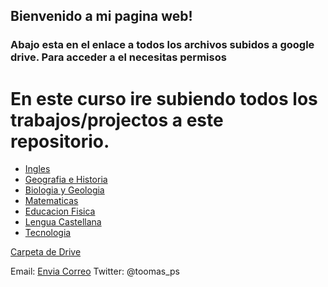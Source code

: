 ## Bienvenido a mi pagina web!


### Abajo esta en el enlace a todos los archivos subidos a google drive. Para acceder a el necesitas permisos 


# En este curso ire subiendo todos los trabajos/projectos a este repositorio.

- [Ingles](/3ESOD/ingles.html)
- [Geografia e Historia](/3ESOD/Geo.html) 
- [Biologia y Geologia](/3ESOD/byg.html)
- [Matematicas](/3ESOD/mates.html)
- [Educacion Fisica](/3ESOD/ef.html)
- [Lengua Castellana](/3ESOD/lengua.html)
- [Tecnologia](/3ESOD/tecno.html)


[Carpeta de Drive](https://drive.google.com/drive/folders/1jdXK-eoW7uV3UCixzyouz_aOmzbnSsCE?usp=sharing) 


Email: [Envia Correo](mailto:4552854@alu.murciaeduca.es)
Twitter: @toomas_ps

